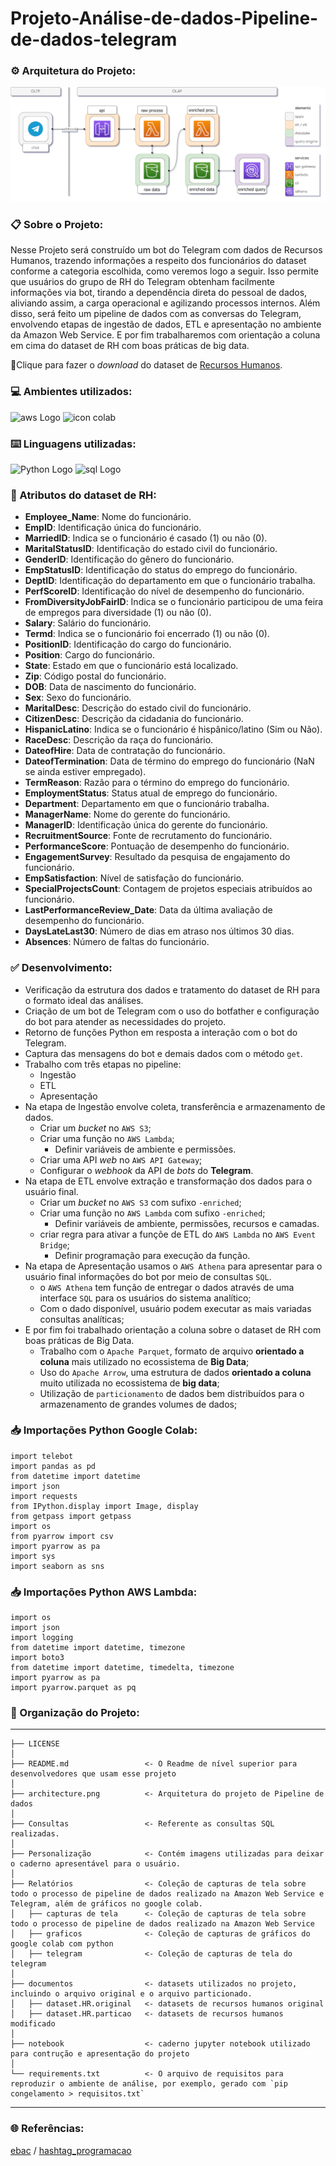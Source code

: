 # Projeto-Análise-de-dados-Pipeline-de-dados-telegram

### ⚙️ Arquitetura do Projeto:
<img src="architecture.png" alt="arquitetura">

### 📋 Sobre o Projeto:
Nesse Projeto será construído um bot do Telegram com dados de Recursos Humanos, trazendo informações a respeito dos funcionários do dataset conforme a categoria escolhida, como veremos logo a seguir. Isso permite que usuários do grupo de RH do Telegram obtenham facilmente informações via bot, tirando a dependência direta do pessoal de dados, aliviando assim, a carga operacional e agilizando processos internos. Além disso, será feito um pipeline de dados com as conversas do Telegram, envolvendo etapas de ingestão de dados, ETL e apresentação no ambiente da Amazon Web Service. E por fim trabalharemos com orientação a coluna em cima do dataset de RH com boas práticas de big data.

📍Clique para fazer o *download* do dataset de [Recursos Humanos](https://www.kaggle.com/datasets/rhuebner/human-resources-data-set).

### 💻 Ambientes utilizados:
<div>
 <img src="https://img.shields.io/badge/Amazon_AWS-FF9900?style=for-the-badge&logo=amazonaws&logoColor=white" alt="aws Logo">
 <img src="https://img.shields.io/badge/Colab-F9AB00?style=for-the-badge&logo=googlecolab&color=525252" alt="icon colab">
</div>

### ⌨️ Linguagens utilizadas:
<div>
  <img src="https://cdn-icons-png.flaticon.com/128/5968/5968350.png" alt="Python Logo"  width="40px">
  <img src="https://cdn-icons-png.flaticon.com/128/9544/9544010.png" alt="sql Logo"  width="40px">
</div>

### 📝 Atributos do dataset de RH:

* **Employee_Name**: Nome do funcionário.
* **EmpID**: Identificação única do funcionário.
* **MarriedID**: Indica se o funcionário é casado (1) ou não (0).
* **MaritalStatusID**: Identificação do estado civil do funcionário.
* **GenderID**: Identificação do gênero do funcionário.
* **EmpStatusID**: Identificação do status do emprego do funcionário.
* **DeptID**: Identificação do departamento em que o funcionário trabalha.
* **PerfScoreID**: Identificação do nível de desempenho do funcionário.
* **FromDiversityJobFairID**: Indica se o funcionário participou de uma feira de empregos para diversidade (1) ou não (0).
* **Salary**: Salário do funcionário.
* **Termd**: Indica se o funcionário foi encerrado (1) ou não (0).
* **PositionID**: Identificação do cargo do funcionário.
* **Position**: Cargo do funcionário.
* **State**: Estado em que o funcionário está localizado.
* **Zip**: Código postal do funcionário.
* **DOB**: Data de nascimento do funcionário.
* **Sex**: Sexo do funcionário.
* **MaritalDesc**: Descrição do estado civil do funcionário.
* **CitizenDesc**: Descrição da cidadania do funcionário.
* **HispanicLatino**: Indica se o funcionário é hispânico/latino (Sim ou Não).
* **RaceDesc**: Descrição da raça do funcionário.
* **DateofHire**: Data de contratação do funcionário.
* **DateofTermination**: Data de término do emprego do funcionário (NaN se ainda estiver empregado).
* **TermReason**: Razão para o término do emprego do funcionário.
* **EmploymentStatus**: Status atual de emprego do funcionário.
* **Department**: Departamento em que o funcionário trabalha.
* **ManagerName**: Nome do gerente do funcionário.
* **ManagerID**: Identificação única do gerente do funcionário.
* **RecruitmentSource**: Fonte de recrutamento do funcionário.
* **PerformanceScore**: Pontuação de desempenho do funcionário.
* **EngagementSurvey**: Resultado da pesquisa de engajamento do funcionário.
* **EmpSatisfaction**: Nível de satisfação do funcionário.
* **SpecialProjectsCount**: Contagem de projetos especiais atribuídos ao funcionário.
* **LastPerformanceReview_Date**: Data da última avaliação de desempenho do funcionário.
* **DaysLateLast30**: Número de dias em atraso nos últimos 30 dias.
* **Absences**: Número de faltas do funcionário.

### ✅ Desenvolvimento:

* Verificação da estrutura dos dados e tratamento do dataset de RH para o formato ideal das análises.
* Criação de um bot de Telegram com o uso do botfather e configuração do bot para atender as necessidades do projeto.
* Retorno de funções Python em resposta a interação com o bot do Telegram.
* Captura das mensagens do bot e demais dados com o método `get`.
* Trabalho com três etapas no pipeline:
   * Ingestão
   * ETL
   * Apresentação
* Na etapa de Ingestão envolve coleta, transferência e armazenamento de dados.
   - Criar um *bucket* no `AWS S3`;
   - Criar uma função no `AWS Lambda`;
        - Definir variáveis de ambiente e permissões.
   - Criar uma API *web* no `AWS API Gateway`;
   - Configurar o *webhook* da API de *bots* do **Telegram**.
* Na etapa de ETL envolve extração e transformação dos dados para o usuário final.
   - Criar um *bucket* no `AWS S3` com sufixo `-enriched`;
   - Criar uma função no `AWS Lambda` com sufixo `-enriched`;
        - Definir variáveis de ambiente, permissões, recursos e camadas.
   - criar regra para ativar a funçõe de ETL do `AWS Lambda` no `AWS Event Bridge`;
        - Definir programação para execução da função.
* Na etapa de Apresentação usamos o `AWS Athena` para apresentar para o usuário final informações do bot por meio de consultas `SQL`.
   -  o `AWS Athena` tem função de entregar o dados através de uma interface `SQL` para os usuários do sistema analítico;
   -  Com o dado disponível, usuário podem executar as mais variadas consultas analíticas;
* E por fim foi trabalhado orientação a coluna sobre o dataset de RH com boas práticas de Big Data.
   - Trabalho com o `Apache Parquet`, formato de arquivo **orientado a coluna** mais utilizado no ecossistema de **Big Data**;
   - Uso do `Apache Arrow`, uma estrutura de dados **orientado a coluna** muito utilizada no ecossistema de **big data**;
   - Utilização de `particionamento` de dados bem distribuídos para o armazenamento de grandes volumes de dados;
  
### 📥 Importações Python Google Colab:

```
import telebot
import pandas as pd
from datetime import datetime
import json
import requests
from IPython.display import Image, display
from getpass import getpass
import os
from pyarrow import csv
import pyarrow as pa
import sys
import seaborn as sns

```
### 📥 Importações Python AWS Lambda:

```
import os
import json
import logging
from datetime import datetime, timezone
import boto3
from datetime import datetime, timedelta, timezone
import pyarrow as pa
import pyarrow.parquet as pq

```
### 📎 Organização do Projeto:
------------

    ├── LICENSE
    │
    ├── README.md                 <- O Readme de nível superior para desenvolvedores que usam esse projeto
    │
    ├── architecture.png          <- Arquitetura do projeto de Pipeline de dados   
    │
    ├── Consultas                 <- Referente as consultas SQL realizadas.
    │
    ├── Personalização            <- Contém imagens utilizadas para deixar o caderno apresentável para o usuário.
    │
    ├── Relatórios                <- Coleção de capturas de tela sobre todo o processo de pipeline de dados realizado na Amazon Web Service e Telegram, além de gráficos no google colab.
    │   ├── capturas de tela      <- Coleção de capturas de tela sobre todo o processo de pipeline de dados realizado na Amazon Web Service
    │   ├── graficos              <- Coleção de capturas de gráficos do google colab com python
    │   ├── telegram              <- Coleção de capturas de tela do telegram
    │ 
    ├── documentos                <- datasets utilizados no projeto, incluindo o arquivo original e o arquivo particionado.
    │   ├── dataset.HR.original   <- datasets de recursos humanos original
    │   ├── dataset.HR.particao   <- datasets de recursos humanos modificado
    │
    ├── notebook                  <- caderno jupyter notebook utilizado para contrução e apresentação do projeto
    │
    └── requirements.txt          <- O arquivo de requisitos para reproduzir o ambiente de análise, por exemplo, gerado com `pip congelamento > requisitos.txt`


--------
### 🌐 Referências:

[ebac](https://ebaconline.com.br/) / [hashtag_programacao](https://youtu.be/_RQw5Nw7Op0?si=VuYOn8Xp9gRkMWho)

